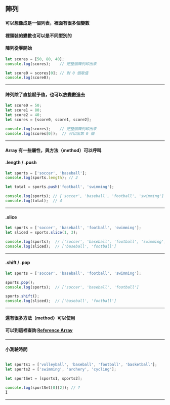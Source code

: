 ## 陣列
#### 可以想像成是一個列表，裡面有很多個變數
#### 裡頭裝的變數也可以是不同型別的
#### 陣列從零開始

```javascript
let scores = [50, 80, 40];
console.log(scores);    // 把整個陣列印出來

let score0 = scores[0]; // 對 0 個取值
console.log(score0);
```

---


#### 陣列除了直接賦予值，也可以放變數進去

```javascript
let score0 = 50;
let score1 = 80;
let score2 = 40;
let scores = [score0, score1, score2];

console.log(scores);    // 把整個陣列印出來
console.log(scores[0]);  // 只印出第 0 個

```

---


#### Array 有一些屬性，與方法（method）可以呼叫
#### .length / .push

```javascript
let sports = ['soccer', 'baseball'];
console.log(sports.length); // 2

let total = sports.push('football', 'swimming');

console.log(sports); // ['soccer', 'baseball', 'football', 'swimming']
console.log(total);  // 4
```

---


#### .slice

```javascript
let sports = ['soccer', 'baseball', 'football', 'swimming'];
let sliced = sports.slice(1, 3);

console.log(sports);  // ['soccer', 'baseball', 'football', 'swimming']
console.log(sliced);  // ['baseball', 'football']
```


---


#### .shift / .pop

```javascript
let sports = ['soccer', 'baseball', 'football', 'swimming'];

sports.pop();
console.log(sports);  // ['soccer', 'baseball', 'football']

sports.shift();
console.log(sliced);  // ['baseball', 'football']
```


---


#### 還有很多方法（method）可以使用
#### 可以到這裡查詢 [Reference Array](https://developer.mozilla.org/en-US/docs/Web/JavaScript/Reference/Global_Objects/Array)


---


#### 小測驗時間

```javascript

let sports1 = ['volleyball', 'baseball', 'football', 'basketball'];
let sports2 = ['swimming', 'archery', 'cycling'];

let sportSet = [sports1, sports2];

console.log(sportSet[0][2]); // ?
Ï
```
---

